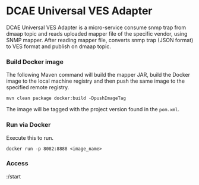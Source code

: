 # DCAE Universal VES Adapter

DCAE Universal VES Adapter is a micro-service consume snmp trap from dmaap topic and reads uploaded mapper file of the specific vendor, using SNMP mapper. After reading mapper file, converts snmp trap (JSON format) to VES format and publish on dmaap topic.


### Build Docker image

The following Maven command will build the mapper JAR, build the Docker image to the local machine registry and then push the same image to the specified remote registry.

```
mvn clean package docker:build -DpushImageTag
```

The image will be tagged with the project version found in the `pom.xml`.

### Run via Docker

Execute this to run.

```
docker run -p 8082:8888 <image_name>

```
 
 ### Access
 <host>:<expose port>/start